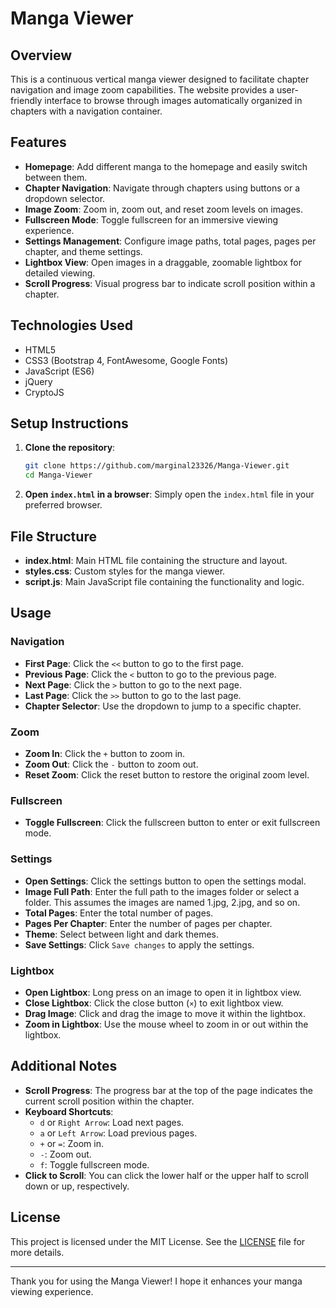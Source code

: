 # Manga Viewer

## Overview
This is a continuous vertical manga viewer designed to facilitate chapter navigation and image zoom capabilities. The website provides a user-friendly interface to browse through images automatically organized in chapters with a navigation container.

## Features
- **Homepage**: Add different manga to the homepage and easily switch between them.
- **Chapter Navigation**: Navigate through chapters using buttons or a dropdown selector.
- **Image Zoom**: Zoom in, zoom out, and reset zoom levels on images.
- **Fullscreen Mode**: Toggle fullscreen for an immersive viewing experience.
- **Settings Management**: Configure image paths, total pages, pages per chapter, and theme settings.
- **Lightbox View**: Open images in a draggable, zoomable lightbox for detailed viewing.
- **Scroll Progress**: Visual progress bar to indicate scroll position within a chapter.

## Technologies Used
- HTML5
- CSS3 (Bootstrap 4, FontAwesome, Google Fonts)
- JavaScript (ES6)
- jQuery
- CryptoJS

## Setup Instructions
1. **Clone the repository**:
    ```sh
    git clone https://github.com/marginal23326/Manga-Viewer.git
    cd Manga-Viewer
    ```

2. **Open `index.html` in a browser**:
    Simply open the `index.html` file in your preferred browser.

## File Structure
- **index.html**: Main HTML file containing the structure and layout.
- **styles.css**: Custom styles for the manga viewer.
- **script.js**: Main JavaScript file containing the functionality and logic.

## Usage

### Navigation
- **First Page**: Click the `<<` button to go to the first page.
- **Previous Page**: Click the `<` button to go to the previous page.
- **Next Page**: Click the `>` button to go to the next page.
- **Last Page**: Click the `>>` button to go to the last page.
- **Chapter Selector**: Use the dropdown to jump to a specific chapter.

### Zoom
- **Zoom In**: Click the `+` button to zoom in.
- **Zoom Out**: Click the `-` button to zoom out.
- **Reset Zoom**: Click the reset button to restore the original zoom level.

### Fullscreen
- **Toggle Fullscreen**: Click the fullscreen button to enter or exit fullscreen mode.

### Settings
- **Open Settings**: Click the settings button to open the settings modal.
- **Image Full Path**: Enter the full path to the images folder or select a folder. This assumes the images are named 1.jpg, 2.jpg, and so on.
- **Total Pages**: Enter the total number of pages.
- **Pages Per Chapter**: Enter the number of pages per chapter.
- **Theme**: Select between light and dark themes.
- **Save Settings**: Click `Save changes` to apply the settings.

### Lightbox
- **Open Lightbox**: Long press on an image to open it in lightbox view.
- **Close Lightbox**: Click the close button (`×`) to exit lightbox view.
- **Drag Image**: Click and drag the image to move it within the lightbox.
- **Zoom in Lightbox**: Use the mouse wheel to zoom in or out within the lightbox.

## Additional Notes
- **Scroll Progress**: The progress bar at the top of the page indicates the current scroll position within the chapter.
- **Keyboard Shortcuts**:
    - `d` or `Right Arrow`: Load next pages.
    - `a` or `Left Arrow`: Load previous pages.
    - `+` or `=`: Zoom in.
    - `-`: Zoom out.
    - `f`: Toggle fullscreen mode.
- **Click to Scroll**: You can click the lower half or the upper half to scroll down or up, respectively. 

## License
This project is licensed under the MIT License. See the [LICENSE](LICENSE) file for more details.

---

Thank you for using the Manga Viewer! I hope it enhances your manga viewing experience.
